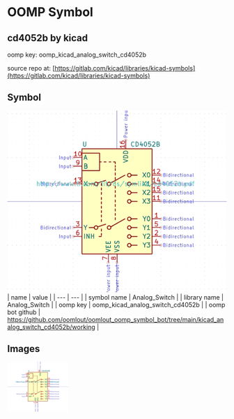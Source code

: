 # OOMP Symbol  
## cd4052b  by kicad  
  
oomp key: oomp_kicad_analog_switch_cd4052b  
  
source repo at: [https://gitlab.com/kicad/libraries/kicad-symbols](https://gitlab.com/kicad/libraries/kicad-symbols)  
## Symbol  
  
[![working.png](working_600.png)](working.png)  
| name | value | 
| --- | --- | 
| symbol name | Analog_Switch | 
| library name | Analog_Switch | 
| oomp key | oomp_kicad_analog_switch_cd4052b | 
| oomp bot github | https://github.com/oomlout/oomlout_oomp_symbol_bot/tree/main/kicad_analog_switch_cd4052b/working | 
## Images  
  
[![working.png](working_140.png)](working.png)  
